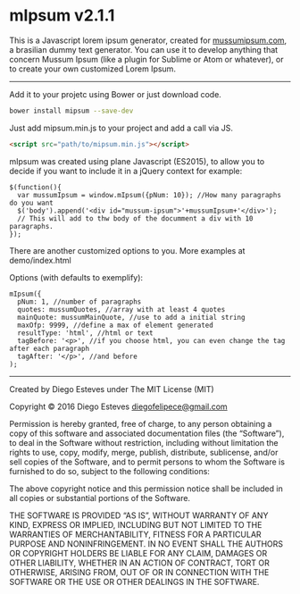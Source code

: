 # mIpsum v2.1.1

This is a Javascript lorem ipsum generator, created for [mussumipsum.com](http://mussumipsum.com), a brasilian dummy text generator. You can use it to develop anything that concern Mussum Ipsum (like a plugin for Sublime or Atom or whatever), or to create your own customized Lorem Ipsum.

____

Add it to your projetc using Bower or just download code.

``` bash
bower install mipsum --save-dev
```

Just add mipsum.min.js to your project and add a call via JS.

``` html
<script src="path/to/mipsum.min.js"></script>
```

mIpsum was created using plane Javascript (ES2015), to allow you to decide if you want to include it in a jQuery context for example:

```
$(function(){
  var mussumIpsum = window.mIpsum({pNum: 10}); //How many paragraphs do you want
  $('body').append('<div id="mussum-ipsum">'+mussumIpsum+'</div>');
  // This will add to thw body of the documment a div with 10 paragraphs. 
});
```

There are another customized options to you. More examples at demo/index.html

Options (with defaults to exemplify):
```
mIpsum({
  pNum: 1, //number of paragraphs
  quotes: mussumQuotes, //array with at least 4 quotes
  mainQuote: mussumMainQuote, //use to add a initial string
  maxOfp: 9999, //define a max of element generated
  resultType: 'html', //html or text
  tagBefore: '<p>', //if you choose html, you can even change the tag after each paragraph
  tagAfter: '</p>', //and before
);
```

____

Created by Diego Esteves under The MIT License (MIT)

Copyright © 2016 Diego Esteves <diegofelipece@gmail.com>

Permission is hereby granted, free of charge, to any person obtaining a copy of this software and associated documentation files (the “Software”), to deal in the Software without restriction, including without limitation the rights to use, copy, modify, merge, publish, distribute, sublicense, and/or sell copies of the Software, and to permit persons to whom the Software is furnished to do so, subject to the following conditions:

The above copyright notice and this permission notice shall be included in all copies or substantial portions of the Software.

THE SOFTWARE IS PROVIDED “AS IS”, WITHOUT WARRANTY OF ANY KIND, EXPRESS OR IMPLIED, INCLUDING BUT NOT LIMITED TO THE WARRANTIES OF MERCHANTABILITY, FITNESS FOR A PARTICULAR PURPOSE AND NONINFRINGEMENT. IN NO EVENT SHALL THE AUTHORS OR COPYRIGHT HOLDERS BE LIABLE FOR ANY CLAIM, DAMAGES OR OTHER LIABILITY, WHETHER IN AN ACTION OF CONTRACT, TORT OR OTHERWISE, ARISING FROM, OUT OF OR IN CONNECTION WITH THE SOFTWARE OR THE USE OR OTHER DEALINGS IN THE SOFTWARE.
